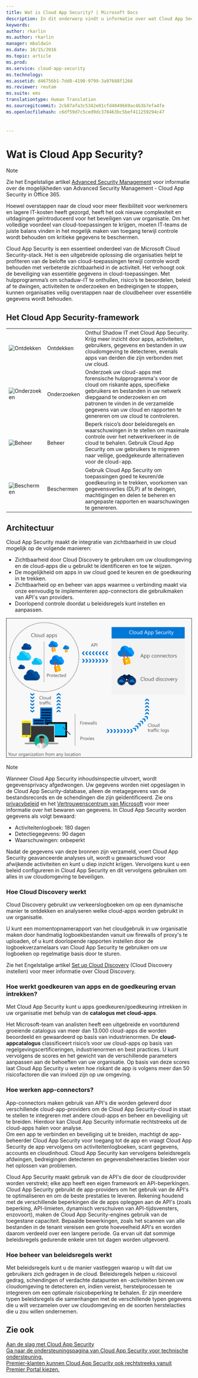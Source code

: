 ```yaml
---
title: Wat is Cloud App Security? | Microsoft Docs
description: In dit onderwerp vindt u informatie over wat Cloud App Security is en hoe het werkt.
keywords: 
author: rkarlin
ms.author: rkarlin
manager: mbaldwin
ms.date: 10/15/2016
ms.topic: article
ms.prod: 
ms.service: cloud-app-security
ms.technology: 
ms.assetid: d46756b1-7dd8-4190-9799-3a97688f1266
ms.reviewer: reutam
ms.suite: ems
translationtype: Human Translation
ms.sourcegitcommit: 2cb87afa3c5342e01cfd4049669ac4b3b7efa4fe
ms.openlocfilehash: c6df59d7c5ced9dc378463bc5bef411259294c47


---
```

# <a name="what-is-cloud-app-security"></a>Wat is Cloud App Security?
 
> [!NOTE] 
> Zie het Engelstalige artikel [Advanced Security Management](https://support.office.com/article/Get-started-with-Advanced-Management-Security-d9ee4d67-f2b3-42b4-9c9e-c4529904990a) voor informatie over de mogelijkheden van Advanced Security Management - Cloud App Security in Office 365. 
 
Hoewel overstappen naar de cloud voor meer flexibiliteit voor werknemers en lagere IT-kosten heeft gezorgd, heeft het ook nieuwe complexiteit en uitdagingen geïntroduceerd voor het beveiligen van uw organisatie. Om het volledige voordeel van cloud-toepassingen te krijgen, moeten IT-teams de juiste balans vinden in het mogelijk maken van toegang terwijl controle wordt behouden om kritieke gegevens te beschermen.  
  
Cloud App Security is een essentieel onderdeel van de Microsoft Cloud Security-stack. Het is een uitgebreide oplossing die organisaties helpt te profiteren van de belofte van cloud-toepassingen terwijl controle wordt behouden met verbeterde zichtbaarheid in de activiteit. Het verhoogt ook de beveiliging van essentiële gegevens in cloud-toepassingen. Met hulpprogramma’s om schaduw-IT te onthullen, risico’s te beoordelen, beleid af te dwingen, activiteiten te onderzoeken en bedreigingen te stoppen, kunnen organisaties veilig overstappen naar de cloudbeheer over essentiële gegevens wordt behouden.  
  
## <a name="the-cloud-app-security-framework"></a>Het Cloud App Security-framework  

|       |   |   |
|-------|---|:---|
|![Ontdekken](./media/discovery-icon.png)|Ontdekken|Onthul Shadow IT met Cloud App Security. Krijg meer inzicht door apps, activiteiten, gebruikers, gegevens en bestanden in uw cloudomgeving te detecteren, evenals apps van derden die zijn verbonden met uw cloud.|
|![Onderzoeken](./media/investigate-icon.png)|Onderzoeken|Onderzoek uw cloud-apps met forensische hulpprogramma's voor de cloud om riskante apps, specifieke gebruikers en bestanden in uw netwerk diepgaand te onderzoeken en om patronen te vinden in de verzamelde gegevens van uw cloud en rapporten te genereren om uw cloud te controleren.|
|![Beheer](./media/protect-icon.png)|Beheer|Beperk risico’s door beleidsregels en waarschuwingen in te stellen om maximale controle over het netwerkverkeer in de cloud te behalen. Gebruik Cloud App Security om uw gebruikers te migreren naar veilige, goedgekeurde alternatieven voor de cloud-app.|
|![Beschermen](./media/protect-icon.png)|Beschermen|Gebruik Cloud App Security om toepassingen goed te keuren/de goedkeuring in te trekken, voorkomen van gegevensverlies (DLP) af te dwingen, machtigingen en delen te beheren en aangepaste rapporten en waarschuwingen te genereren.|


## <a name="architecture"></a>Architectuur  

Cloud App Security maakt de integratie van zichtbaarheid in uw cloud mogelijk op de volgende manieren:  
  
-   Zichtbaarheid door Cloud Discovery te gebruiken om uw cloudomgeving en de cloud-apps die u gebruikt te identificeren en toe te wijzen.  
-   De mogelijkheid om apps in uw cloud goed te keuren en de goedkeuring in te trekken.  
-   Zichtbaarheid op en beheer van apps waarmee u verbinding maakt via onze eenvoudig te implementeren app-connectors die gebruikmaken van API's van providers.  
-   Doorlopend controle doordat u beleidsregels kunt instellen en aanpassen.  
  
![](./media/architecture.png)  
  
> [!NOTE]  
>  Wanneer Cloud App Security inhoudsinspectie uitvoert, wordt gegevensprivacy afgedwongen. Uw gegevens worden niet opgeslagen in de Cloud App Security-database, alleen de metagegevens van de bestandsrecords en de schendingen die zijn geïdentificeerd. Zie ons [privacybeleid](http://go.microsoft.com/fwlink/?LinkId=512132) en het [Vertrouwenscentrum van Microsoft](https://www.microsoft.com/TrustCenter/Privacy/You-are-in-control-of-your-data) voor meer informatie over het bewaren van gegevens.
In Cloud App Security worden gegevens als volgt bewaard:
>- Activiteitenlogboek: 180 dagen
>- Detectiegegevens: 90 dagen
>- Waarschuwingen: onbeperkt 

Nadat de gegevens van deze bronnen zijn verzameld, voert Cloud App Security geavanceerde analyses uit, wordt u gewaarschuwd voor afwijkende activiteiten en kunt u diep inzicht krijgen. Vervolgens kunt u een beleid configureren in Cloud App Security en dit vervolgens gebruiken om alles in uw cloudomgeving te beveiligen.  
  
###  <a name="how-cloud-discovery-works"></a>Hoe Cloud Discovery werkt  

Cloud Discovery gebruikt uw verkeerslogboeken om op een dynamische manier te ontdekken en analyseren welke cloud-apps worden gebruikt in uw organisatie.  
  
U kunt een momentopnamerapport van het cloudgebruik in uw organisatie maken door handmatig logboekbestanden vanuit uw firewalls of proxy's te uploaden, of u kunt doorlopende rapporten instellen door de logboekverzamelaars van Cloud App Security te gebruiken om uw logboeken op regelmatige basis door te sturen.  

Zie het Engelstalige artikel [Set up Cloud Discovery](set-up-cloud-discovery.md) (Cloud Discovery instellen) voor meer informatie over Cloud Discovery.
  
### <a name="how-sanctioning-and-unsanctioning-an-app-works"></a>Hoe werkt goedkeuren van apps en de goedkeuring ervan intrekken?  

Met Cloud App Security kunt u apps goedkeuren/goedkeuring intrekken in uw organisatie met behulp van de **catalogus met cloud-apps**.  
  
Het Microsoft-team van analisten heeft een uitgebreide en voortdurend groeiende catalogus van meer dan 13.000 cloud-apps die worden beoordeeld en gewaardeerd op basis van industrienormen. De **cloud-appcatalogus** classificeert risico’s voor uw cloud-apps op basis van regelgevingscertificeringen, industrienormen en best practices. U kunt vervolgens de scores en het gewicht van de verschillende parameters aanpassen aan de behoeften van uw organisatie. Op basis van deze scores laat Cloud App Security u weten hoe riskant de app is volgens meer dan 50 risicofactoren die van invloed zijn op uw omgeving.  
  
### <a name="how-app-connectors-work"></a>Hoe werken app-connectors?  
App-connectors maken gebruik van API's die worden geleverd door verschillende cloud-app-providers om de Cloud App Security-cloud in staat te stellen te integreren met andere cloud-apps en beheer en beveiliging uit te breiden. Hierdoor kan Cloud App Security informatie rechtstreeks uit de cloud-apps halen voor analyse.  
Om een app te verbinden en beveiliging uit te breiden, machtigt de app-beheerder Cloud App Security voor toegang tot de app en vraagt Cloud App Security de app vervolgens om activiteitenlogboeken, scant gegevens, accounts en cloudinhoud. Cloud App Security kan vervolgens beleidsregels afdwingen, bedreigingen detecteren en gegevensbeheeracties bieden voor het oplossen van problemen.  
  
Cloud App Security maakt gebruik van de API's die door de cloudprovider worden verstrekt; elke app heeft een eigen framework en API-beperkingen. Cloud App Security gebruikt de app-providers om het gebruik van de API's te optimaliseren en om de beste prestaties te leveren. Rekening houdend met de verschillende beperkingen die de apps opleggen aan de API's (zoals beperking, API-limieten, dynamisch verschuiven van API-tijdsvensters, enzovoort), maken de Cloud App Security-engines gebruik van de toegestane capaciteit. Bepaalde bewerkingen, zoals het scannen van alle bestanden in de tenant vereisen een grote hoeveelheid API's en worden daarom verdeeld over een langere periode. Ga ervan uit dat sommige beleidsregels gedurende enkele uren tot dagen worden uitgevoerd.  
  
### <a name="how-policy-control-works"></a>Hoe beheer van beleidsregels werkt  

Met beleidsregels kunt u de manier vastleggen waarop u wilt dat uw gebruikers zich gedragen in de cloud. Beleidsregels helpen u risicovol gedrag, schendingen of verdachte datapunten en -activiteiten binnen uw cloudomgeving te detecteren en, indien vereist, herstelprocessen te integreren om een optimale risicobeperking te behalen. Er zijn meerdere typen beleidsregels die samenhangen met de verschillende typen gegevens die u wilt verzamelen over uw cloudomgeving en de soorten herstelacties die u zou willen ondernemen.  
  
## <a name="see-also"></a>Zie ook  

[Aan de slag met Cloud App Security](getting-started-with-cloud-app-security.md)   
[Ga naar de ondersteuningspagina van Cloud App Security voor technische ondersteuning.](http://support.microsoft.com/oas/default.aspx?prid=16031)   
[Premier-klanten kunnen Cloud App Security ook rechtstreeks vanuit Premier Portal kiezen.](https://premier.microsoft.com/)  
  
  


<!--HONumber=Oct16_HO5-->


